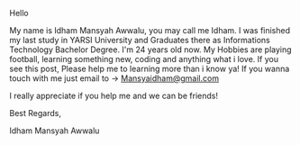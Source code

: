 Hello

My name is Idham Mansyah Awwalu, you may call me Idham. I was finished my last study in YARSI University and Graduates there as Informations Technology Bachelor Degree.
I'm 24 years old now. My Hobbies are playing football, learning something new, coding and anything what i love. If you see this post, Please help me to learning
more than i know ya! If you wanna touch with me just email to -> Mansyaidham@gmail.com

I really appreciate if you help me and we can be friends!

Best Regards,

Idham Mansyah Awwalu
